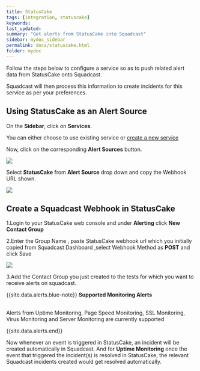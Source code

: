 ```yaml
---
title: StatusCake
tags: [integration, statuscake]
keywords: 
last_updated: 
summary: "Get alerts from StatusCake into Squadcast"
sidebar: mydoc_sidebar
permalink: docs/statuscake.html
folder: mydoc
---
```


Follow the steps below to configure a service so as to push related alert data from StatusCake onto Squadcast.

Squadcast will then process this information to create incidents for this service as per your preferences.

## Using StatusCake as an Alert Source

On the **Sidebar**, click on **Services**.

You can either choose to use existing service or [create a new service](adding-a-service.html)

Now, click on the corresponding **Alert Sources** button.

![](images/integration_1.png)

Select **StatusCake** from  **Alert Source** drop down and copy the Webhook URL shown.

![](images/statuscake_1.png)

## Create a Squadcast Webhook in StatusCake

1.Login to your StatusCake web console and under **Alerting** click **New Contact Group**

2.Enter the Group Name , paste StatusCake webhook url which you initially copied from Squadcast Dashboard ,select Webhook Method as **POST** and click Save

![](images/statuscake_2.png)

3.Add the Contact Group you just created to the tests for which you want to receive alerts on squadcast.

{{site.data.alerts.blue-note}}
<b>Supported Monitoring Alerts</b>
<br/><br/><p>Alerts from Uptime Monitoring, Page Speed Monitoring, SSL Monitoring, Virus Monitoring and Server Monitoring are currently supported</p>
{{site.data.alerts.end}}

Now whenever an event is triggered in StatusCake, an incident will be created automatically in Squadcast. And for **Uptime Monitoring** once the event that triggered the incident(s) is resolved in StatusCake, the relevant Squadcast incidents created would get resolved automatically.
